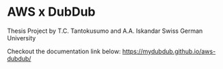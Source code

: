 # AWS x DubDub
Thesis Project by T.C. Tantokusumo and A.A. Iskandar
Swiss German University

Checkout the documentation link below:
https://mydubdub.github.io/aws-dubdub/
